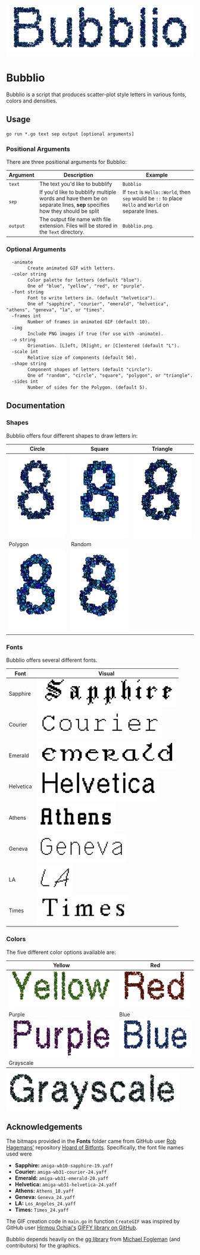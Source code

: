 <p align="center">
    <img src="Documentation/bubblio.gif" alt="Bubblio Header GIF">
</p>

# Bubblio

Bubblio is a script that produces scatter-plot style letters in various fonts, colors and densities.

## Usage

```
go run *.go text sep output [optional arguments]
```

### Positional Arguments

There are three positional arguments for Bubblio:

Argument | Description | Example
--- | --- | ---
`text` | The text you'd like to bubblify | `Bubblio`
`sep` | If you'd like to bubblify multiple words and have them be on separate lines, **sep** specifies how they should be split | If `text` is `Hello::World`, then `sep` would be `::` to place `Hello` and `World` on separate lines.
`output` | The output file name with file extension. Files will be stored in the `Text` directory. | `Bubblio.png`.

### Optional Arguments

```
  -animate
        Create animated GIF with letters.
  -color string
        Color palette for letters (default "blue").
        One of "blue", "yellow", "red", or "purple".
  -font string
        Font to write letters in. (default "helvetica").
        One of "sapphire", "courier", "emerald", "helvetica", "athens", "geneva", "la", or "times".
  -frames int
        Number of frames in animated GIF (default 10).
  -img
        Include PNG images if true (for use with -animate).
  -o string
        Orienation. [L]eft, [R]ight, or [C]entered (default "L").
  -scale int
        Relative size of components (default 50).
  -shape string
        Component shapes of letters (default "circle").
        One of "random", "circle", "square", "polygon", or "triangle".
  -sides int
        Number of sides for the Polygon. (default 5).
```

## Documentation

### Shapes

Bubblio offers four different shapes to draw letters in:

Circle | Square | Triangle
--- | --- | ---
<img src="Documentation/8circle.png" alt="Circle"> | <img src="Documentation/8square.png" alt="Square"> | <img src="Documentation/8triangle.png" alt="Triangle">
Polygon | Random |
<img src="Documentation/8polygon.png" alt="Polygon"> | <img src="Documentation/8rand.png" alt="Random">

### Fonts

Bubblio offers several different fonts.

Font | Visual
--- | ---
Sapphire | <img src="Documentation/sapphire.png" height=75 alt="Sapphire">
Courier | <img src="Documentation/courier.png" height=75 alt="Courier">
Emerald | <img src="Documentation/emerald.png" height=75 alt="Emerald">
Helvetica | <img src="Documentation/helvetica.png" height=75 alt="Helvetica">
Athens | <img src="Documentation/athens.png" height=75 alt="Athens">
Geneva | <img src="Documentation/Geneva.png" height=75 alt="Geneva">
LA | <img src="Documentation/la.png" height=75 alt="LA">
Times | <img src="Documentation/times.png" height=75 alt="Times">

### Colors

The five different color options available are:

Yellow | Red
--- | ---
<img src="Documentation/yellow.png" height=100 alt="Yellow"> | <img src="Documentation/red.png" height=100 alt="red">
Purple | Blue
<img src="Documentation/purple.png" height=100 alt="Purple"> | <img src="Documentation/blue.png" height=100 alt="Blue">
Grayscale |
<img src="Documentation/grayscale.png" height=100 alt="Grayscale">


## Acknowledgements

The bitmaps provided in the **Fonts** folder came from GitHub user [Rob Hagemans'](https://github.com/robhagemans) repository [Hoard of Bitfonts](https://github.com/robhagemans/hoard-of-bitfonts). Specifically, the font file names used were

* **Sapphire:** `amiga-wb10-sapphire-19.yaff`
* **Courier:** `amiga-wb31-courier-24.yaff`
* **Emerald:** `amiga-wb31-emerald-20.yaff`
* **Helvetica:** `amiga-wb31-helvetica-24.yaff`
* **Athens:** `Athens_18.yaff`
* **Geneva:** `Geneva_24.yaff`
* **LA:** `Los_Angeles_24.yaff`
* **Times:** `Times_24.yaff`

The GIF creation code in `main.go` in function `CreateGIF` was inspired by GitHub user [Hirmou Ochiai's](https://github.com/otiai10) [GIFFY library on GitHub](https://github.com/otiai10/giffy).

Bubblio depends heavily on the [gg library](https://github.com/fogleman/gg) from [Michael Fogleman](https://github.com/fogleman) (and contributors) for the graphics.